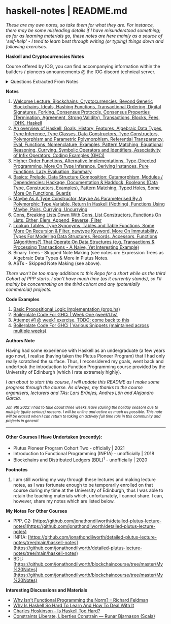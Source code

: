 # haskell-notes | README.md

*These are my own notes, so take them for what they are. For instance, there may be some misleading details if I have misunderstood something; as far as learning materials go, these notes are here mainly as a source of 'self-help' - I tend to learn best through writing (or typing) things down and following exercises.*

**Haskell and Cryptocurrencies Notes**

Course offered by IOG, you can find accompanying information within the builders / pioneers announcements @ the IOG discord technical server.

<details>

<summary>Questions Extracted From Notes</summary>

**Welcome Lecture**

Question: would it be accurate to say that the definition of 'hiding' (for hash functions) can be phrased such that: given a hash function H, an inverse function H' does not exist. Thus, given $h(x) = y$, $h^{-1}(y) = x$ does not exist?

Question: Given the statement regarding hash functions: "the input are arbitrary byte strings, so there are potentially infinitely many of those" - given that memory is discrete, how is it possible for there to be infinitely many input byte strings? Are we discussing hash functions in terms of their implementation on a discrete system, or their mathematical properties within 'the real world' / continuous space?

Question (this was discussed within the IOG Discord, but I don't think consensus was necessarily reached on the outcome of the question, so I'll raise it here): if one was to push two transactions to chain with the intent to have them validated within the same block, is there anything stopping the outputs from one transaction acting as the inputs to the other? Emphasis being on: both transactions are not yet validated, but have been pushed to chain (or an SPO mempool) in an ordered fashion, such that the first transaction is pushed first and the second has been pushed second; can the second transaction use outputs from the first transaction whilst both being validated within the same block? My apologies if there is an obvious answer or is this is a silly question. I would actually be interested in knowing if this is possible in both accounting based models and UTxO based models.

**An Overview Of Haskell**

Having unpaused the video and read some more about currying - probably spending too much time on this, but I am pretty sure I understand what is going on, but I suppose my question really would be: what would be a concise and intuitive definition of the concept of currying within Haskell?

**Higher Order Functions**

Do you want to maintain data structures and their respective content as 'abstract' as possible before performing any kind of evaluation in order to, for instance, maintain as much precision as possible, or is this a non-issue?

**Week Two**

TODO: Update this section.

</details>

**Notes**

1. [Welcome Lecture, Blockchains, Cryptocurrencies, Beyond Generic Blockchains, Ideals, Hashing Functions, Transactional Ordering, Digital Signatures, Forking, Consensus Protocols, Consensus Properties (Termination, Agreement, Strong Validity), Transactions, Blocks, Fees, IOHK, Haskell](010-Welcome.md)
2. [An overview of Haskell, Goals, History, Features, Algebraic Data Types, Type Inference, Type Classes, Data Constructors, Type Constructors, Polymorphism and Parametric Polymorphism, Referential Transparency, Eval, Functions, Nomenclature, Examples, Pattern Matching, Equational Reasoning, Currying, Symbolic Operators and Identifiers, Associativity of Infix Operators, Coding Examples (GHCi)](011-An-Overview-of-Haskell.md)
3. [Higher Order Functions, Alternative Implementations, Type-Directed Programming, More On Type Inference, Deriving Instances, Pure Functions, Lazy Evaluation, Summary](012-An-Overview-Of-Haskell.md)
4. [Basics: Prelude, Data Structure Composition: Catamorphism, Modules / Dependencies: Hackage, Documentation & Haddock, Booleans (Data Type, Constructors, Examples), Pattern Matching, Typed Holes, Some More On Functions, Guards](020-Datatypes-Functions.md)
5. [Maybe As A Type Constructor, Maybe As Parameterised By A Polymorphic Type Variable, Return In Haskell (Nothing), Functions Using Maybe, Pairs, Currying, Uncurrying](021-Maybe-And-Pairs.md)
6. [Cons, Breaking Lists Down With Cons, List Constructors, Functions On Lists, Either, Elem, Append, Reverse, Filter](022-Lists.md)
7. [Lookup Tables, Type Synonyms, Tables and Table Functions, Some More On Recursion & Filter, newtype Keyword, More On Immutability, Types For Modelling Data Structures, Records, Accessors, Functions (Algorithms?) That Operate On Data Structures (e.g. Transactions & Processing Transactions - A Naive, Yet Interesting Example)](023-Lookup-Tables.md)
8. Binary Trees - Skipped Note Making (see notes on: Expression Trees as Algebraic Data Types & More in Plutus Notes.
9. ASTs - Skipped Note Making (see above).

*There won't be too many additions to this Repo for a short while as the third Cohort of PPP starts. I don't have much time (as it currently stands), so I'll mainly be concentrating on the third cohort and any (potentially commercial) projects.*

**Code Examples**

1. [Basic Propositional Logic Implementation (prop.hs)](code_examples/prop.hs)
2. [Boilerplate Code For GHCi | Week One (week1.hs)](code_examples/week1.hs)
3. [Attempt #1 @ week1 exercise, TODO: come back to this](code_examples/intro.hs)
4. [Boilerplate Code For GHCi | Various Snippets (maintained across multiple weeks)](code_examples/boiler.hs)

**Authors Note**

Having had some experience with Haskell as an undergraduate (a few years ago now), I realise (having taken the Plutus Pioneer Program) that I had only really scratched the surface. Thus, I reconsidered my goals, went back and undertook the introduction to Function Programming course provided by the University of Edinburgh (which I rate extremely highly).

*I am about to start this course, I will update this README as I make some progress through the course. As always, my thanks to the course organisers, lecturers and TAs: Lars Brünjes, Andres Löh and Alejandro García.*

<small>*Jan 9th 2022: I had to take about three weeks leave (during the holiday season) due to multiple (quite serious) reasons. I will be online and active as much as possible. This note will be erased when I can return to taking an actively full time role in this community and projects in general.*</small>

<hr />

#### Other Courses I Have Undertaken (recently):

* Plutus Pioneer Program Cohort Two - officially | 2021
* Introduction to Functional Programming (INF1A) - unofficially | 2018
* Blockchains and Distributed Ledgers (BDL)<sup>1</sup> - unofficially | 2020

**Footnotes**

1. I am still working my way through these lectures and making lecture notes, as I was fortunate enough to be temporarily enrolled on that course during my time at the University of Edinburgh, thus I was able to retain the teaching materials which, unfortunately, I cannot share. I can, however, share my notes which are listed below.

**My Notes For Other Courses**

* PPP, C2: [https://github.com/jonathondilworth/detailed-plutus-lecture-notes](https://github.com/jonathondilworth/detailed-plutus-lecture-notes)
* INF1A: [https://github.com/jonathondilworth/detailed-plutus-lecture-notes/tree/main/haskell-notes](https://github.com/jonathondilworth/detailed-plutus-lecture-notes/tree/main/haskell-notes)
* BDL: [https://github.com/jonathondilworth/blockchaincourse/tree/master/My%20Notes](https://github.com/jonathondilworth/blockchaincourse/tree/master/My%20Notes)

**Interesting Discussions and Materials**

* [Why Isn't Functional Programming the Norm? – Richard Feldman](https://youtu.be/QyJZzq0v7Z4)
* [Why Is Haskell So Hard To Learn And How To Deal With It](https://youtu.be/RvRVn8jXoNY)
* [Charles Hoskinson - Is Haskell Too Hard?](https://youtu.be/5SD2j9k6E7c)
* [Constraints Liberate, Liberties Constrain — Runar Bjarnason (Scala)](https://youtu.be/GqmsQeSzMdw)
